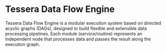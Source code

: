 # Tessera Data Flow Engine
Tessera Data Flow Engine is a modular execution system based on directed acyclic graphs (DAGs), designed to build flexible and extensible data processing pipelines. Each module (service/routine) represents an independent node that processes data and passes the result along the execution graph.
